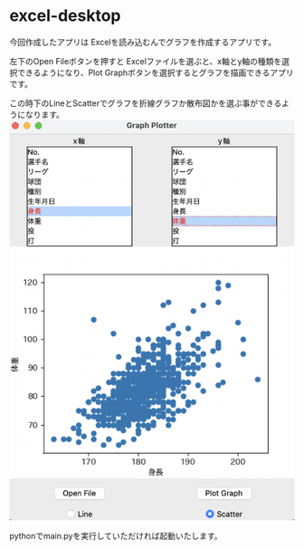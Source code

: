 # excel-desktop
今回作成したアプリは Excelを読み込むんでグラフを作成するアプリです。


左下のOpen Fileボタンを押すと Excelファイルを選ぶと、x軸とy軸の種類を選択できるようになり、Plot Graphボタンを選択するとグラフを描画できるアプリです。

この時下のLineとScatterでグラフを折線グラフか散布図かを選ぶ事ができるようになります。
![アプリの操作画面](https://github.com/konPlantPG/excel-desktop/blob/master/excel_graph_app.png)

pythonでmain.pyを実行していただければ起動いたします。
